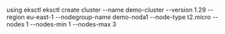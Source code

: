 using eksctl
eksctl create cluster --name demo-cluster --version 1.29 --region eu-east-1 --nodegroup-name demo-noda1 --node-type t2.micro  --nodes 1 --nodes-min 1 --nodes-max 3

